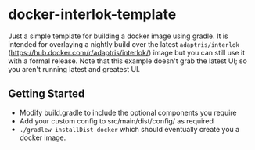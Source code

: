 # docker-interlok-template

Just a simple template for building a docker image using gradle. It is intended for overlaying a nightly build over the latest `adaptris/interlok` (https://hub.docker.com/r/adaptris/interlok/) image but you can still use it with a formal release. Note that this example doesn't grab the latest UI; so you aren't running latest and greatest UI.

## Getting Started

* Modify build.gradle to include the optional components you require
* Add your custom config to src/main/dist/config/ as required
* `./gradlew installDist docker` which should eventually create you a docker image.